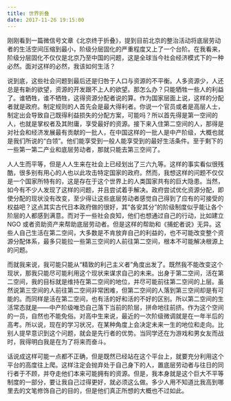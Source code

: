```yaml
---
title: 世界折叠
date: 2017-11-26 19:15:00
---
```


刚刚看到一篇微信号文章《北京终于折叠》，提到目前北京的整治活动将底层劳动者的生活空间压缩到最小，阶级分层固化的严重程度又上了一个台阶。在我看来，阶级分层固化不仅仅是北京乃至中国的问题，这是全球当今社会经济模式下的一种必然。面对这样的必然，我该如何生活？

说到底，这些社会问题到最后还是归咎于人口与资源的不平衡。人多资源少，人还总是有新的欲望，资源的开发跟不上人的欲望。那怎么办？只能牺牲一些人的利益了。谁牺牲，谁不牺牲，这得资源分配者说的算。作为国家层面上说，这样的分配者就是政府。制定规则的人首先会是最大得利者。你说一个官员或者是高层人士，制定出会导致自己既得利益损失的分配方案，可能吗？所以首先得是第一空间的人，也就是掌权者及其附庸，享受最好的资源。接下来入住第二空间的人，那得是对社会和经济发展最有贡献的一批人，在中国这样的一批人是中产阶级，大概也就是我们所说的“白领”。他们能享受到一般人能享受到的最好生活条件。至于剩下的一些第一第二产业和底层劳动者，那就只能去第三空间了。

人人生而平等，但是人人生来在社会上已经划出了三六九等。这样的事实看似很残酷，很多别有用心的人也以此攻击特定国家的政府。然而，我想这样的问题不仅仅是一个国家所特有的，这是存在于这个世界上的人类国家共有的巨大隐患。当然，如今有不少人发现了这样的问题，并且尝试着手解决。政府尝试优化资源分配，即使分配的现状没有改变，至少得让这些底层劳动者感觉自己得到了应有的可接受的权益吧？这点其实古代日本政府做的很好，其“各安其分”的阶级制度似乎能让各个阶层的人都感到满意。而对于一些社会良知，他们也想通过自己的行动，比如建立 NGO 或者资助资产来帮助底层劳动者。但是这样的帮助和《捕蛇者说》无异。这些人自己生活在第二空间，大多数是不肯放弃自己的利益的，也不可能改变整个资源分配体系，最多只能拉一些第三空间的人前往第二空间，根本不可能解决根源上的问题。

而就我来说，我可能只能从“精致的利己主义者”角度出发了。既然我不能改变这个现状，那我只能尽可能利用这个现状来谋求自己的未来。出身于第二空间，活在第二空间，我的目标就是维持在第二空间的地位，并尽可能前往第二空间的上层。虽然说第三空间的人前往第二空间非常困难，但第二空间的人落到第三空间却是有可能的。而同样是活在第二空间，也有活的好和活的不好的区别。所以第二空间的生活常态就是——中产阶级唯恐自己落下当前的阶层，拼命地往前挤。作为这个空间的一员，自然也不能免俗。对高中生来说，最近的一次阶级微调就是在一年半后的高考。所以说，现在的学习状况，在某种角度上会决定未来一生的地位和走向。比别人提早意识到这个问题，就会是先行者的优势。当同学还在为游戏和男女友而战时，我得明白我是在为了将来而奋斗。

话说成这样可能一点都不正确，但是既然已经站在这个平台上，就要充分利用这个平台的高度往上爬。这样注定会抛弃处于自己身下的人，置底层劳动者与往日的同行者于不顾，并夺走他们本来可能拥有的资源。但是，我本身就是这个巨大不平等制度的一部分，要让我自己过得更好，就必须这么做。多少人用不知道比我高到哪里去的文笔修饰自己的目的，但是他们真正所想的大概也不过如此。
